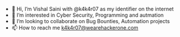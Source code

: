 - 👋 Hi, I’m Vishal Saini with @k4k4r07 as my identifier on the internet
- 👀 I’m interested in Cyber Security, Programming and autmation
- 💞️ I’m looking to collaborate on Bug Bounties, Automation projects
- 📫 How to reach me k4k4r07@wearehackerone.com

<!---
k4k4r07/k4k4r07 is a ✨ special ✨ repository because its `README.md` (this file) appears on your GitHub profile.
You can click the Preview link to take a look at your changes.
--->
